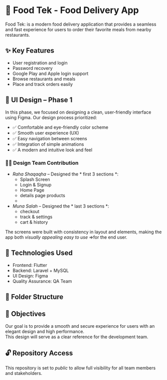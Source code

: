# 🍔 Food Tek - Food Delivery App

Food Tek: is a modern food delivery application that provides a seamless and fast experience for users
to order their favorite meals from nearby restaurants.

## ✨ Key Features
- User registration and login
- Password recovery
- Google Play and Apple login support
- Browse restaurants and meals
- Place and track orders easily

## 🎨 UI Design – Phase 1
In this phase, we focused on designing a clean, user-friendly interface using Figma.
Our design process prioritized:

- ✅ Comfortable and eye-friendly color scheme
- ✅ Smooth user experience (UX)
- ✅ Easy navigation between screens
- ✅ Integration of simple animations
- ✅ A modern and intuitive look and feel

### 👩‍💻 Design Team Contribution

- *Raha Shaqaqha* – Designed the * first 3 sections *:
    - Splash Screen
    - Login & Signup
    - Home Page
    - details page products
    -
- *Muna Salah* – Designed the * last 3 sections *:
    - checkout
    - track & settings
    -  cart & history

The screens were built with consistency in layout and elements, making the app both
*visually appealing*
*easy to use*
=>for the end user.

## 🚀 Technologies Used
- Frontend: Flutter
- Backend: Laravel + MySQL
- UI Design: Figma
- Quality Assurance: QA Team

## 📁 Folder Structure


## 📌 Objectives

Our goal is to provide a smooth and secure experience for users with an elegant design and high performance.  
This design will serve as a clear reference for the development team.

## 🔓 Repository Access

This repository is set to *public* to allow full visibility for all team members and stakeholders.
